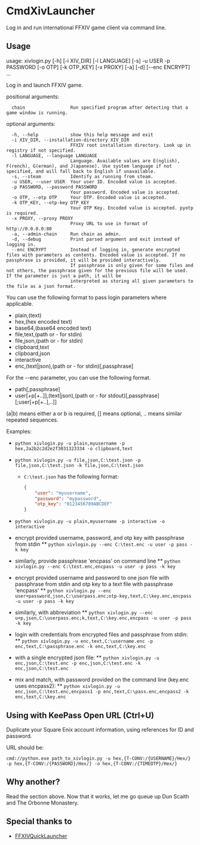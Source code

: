# CmdXivLauncher

Log in and run international FFXIV game client via command line.

## Usage
usage: xivlogin.py [-h] [-i XIV_DIR] [-l LANGUAGE] [-s] -u USER -p PASSWORD [-o OTP] [-k OTP_KEY] [-x PROXY] [-a] [-d] [--enc ENCRYPT] ...

Log in and launch FFXIV game.

positional arguments:
```
  chain                 Run specified program after detecting that a game window is running.
```

optional arguments:
```
  -h, --help            show this help message and exit
  -i XIV_DIR, --installation-directory XIV_DIR
                        FFXIV root installation directory. Look up in registry if not specified.
  -l LANGUAGE, --language LANGUAGE
                        Language. Available values are E(nglish), F(rench), G(erman), and J(apanese). Use system language if not specified, and will fall back to English if unavailable.
  -s, --steam           Identify as running from steam.
  -u USER, --user USER  Your user ID. Encoded value is accepted.
  -p PASSWORD, --password PASSWORD
                        Your password. Encoded value is accepted.
  -o OTP, --otp OTP     Your OTP. Encoded value is accepted.
  -k OTP_KEY, --otp-key OTP_KEY
                        Your OTP Key. Encoded value is accepted. pyotp is required.
  -x PROXY, --proxy PROXY
                        Proxy URL to use in format of http://0.0.0.0:80
  -a, --admin-chain     Run chain as admin.
  -d, --debug           Print parsed argument and exit instead of logging in.
  --enc ENCRYPT         Instead of logging in, generate encrypted files with parameters as contents. Encoded value is accepted. If no passphrase is provided, it will be provided interactively.
                        If passphrase is only given for some files and not others, the passphrase given for the previous file will be used. If the parameter is just a path, it will be
                        interpreted as storing all given parameters to the file as a json format.

```
You can use the following format to pass login parameters where applicable.
* plain,(text)
* hex,(hex encoded text)
* base64,(base64 encoded text)
* file,text,(path or - for stdin)
* file,json,(path or - for stdin)
* clipboard,text
* clipboard,json
* interactive
* enc,(text|json),(path or - for stdin)[,passphrase]

For the --enc parameter, you can use the following format.
* path[,passphrase]
* user[+p[+..]],(text|json),(path or - for stdout)[,passphrase][;user[+p[+..],..]]

(a|b) means either a or b is required, [] means optional, .. means similar repeated sequences.

Examples:
* `python xivlogin.py -u plain,myusername -p hex,2a2b2c2d2e2f3031323334 -o clipboard,text`
* `python xivlogin.py -u file,json,C:\test.json -p file,json,C:\test.json -k file,json,C:\test.json`
  * `C:\test.json` has the following format:
    ```json
    {
        "user": "myusername",
        "password": "mypassword",
        "otp_key": "0123456789ABCDEF"
    }
    ```
* `python xivlogin.py -u plain,myusername -p interactive -o interactive`

* encrypt provided username, password, and otp key with passphrase from stdin
** `python xivlogin.py --enc C:\test.enc -u user -p pass -k key`
* similarly, provide passphrase 'encpass' on command line
** `python xivlogin.py --enc C:\test.enc,encpass -u user -p pass -k key`
* encrypt provided username and password to one json file with passphrase from stdin and otp key to a text file with passphrase 'encpass'
** `python xivlogin.py --enc user+password,json,C:\userpass.enc;otp-key,text,C:\key.enc,encpass -u user -p pass -k key`
* similarly, with abbreviation
** `python xivlogin.py --enc u+p,json,C:\userpass.enc;k,text,C:\key.enc,encpass -u user -p pass -k key`

* login with credentials from encrypted files and passphrase from stdin:
** `python xivlogin.py -u enc,text,C:\username.enc -p enc,text,C:\passphrase.enc -k enc,text,C:\key.enc`
* with a single encrypted json file:
** `python xivlogin.py -u enc,json,C:\test.enc -p enc,json,C:\test.enc -k enc,json,C:\test.enc`
* mix and match, with password provided on the command line (key.enc uses encpass2):
** `python xivlogin.py -u enc,json,C:\test.enc,encpass1 -p enc,text,C:\pass.enc,encpass2 -k enc,text,C:\key.enc`

## Using with KeePass Open URL (Ctrl+U)
Duplicate your Square Enix account information, using references for ID and password.

URL should be:
```
cmd://python.exe path_to_xivlogin.py -u hex,{T-CONV:/{USERNAME}/Hex/} -p hex,{T-CONV:/{PASSWORD}/Hex/} -o hex,{T-CONV:/{TIMEOTP}/Hex/}
```

## Why another?
Read the section above. Now that it works, let me go queue up Dun Scaith and The Orbonne Monastery.

## Special thanks to
* [FFXIVQuickLauncher](https://github.com/goatcorp/FFXIVQuickLauncher)
